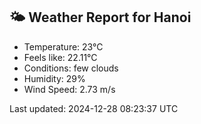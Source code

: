 <!-- WEATHER-START -->
## 🌤 Weather Report for Hanoi

- Temperature: 23°C
- Feels like: 22.11°C
- Conditions: few clouds
- Humidity: 29%
- Wind Speed: 2.73 m/s

Last updated: 2024-12-28 08:23:37 UTC
<!-- WEATHER-END -->
